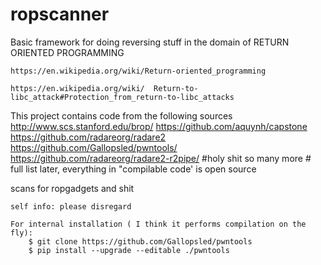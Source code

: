 # ropscanner

Basic framework for doing reversing stuff in the domain of
RETURN ORIENTED PROGRAMMING

    https://en.wikipedia.org/wiki/Return-oriented_programming

    https://en.wikipedia.org/wiki/  Return-to-libc_attack#Protection_from_return-to-libc_attacks


This project contains code from the following sources
    http://www.scs.stanford.edu/brop/
    https://github.com/aquynh/capstone
    https://github.com/radareorg/radare2
    https://github.com/Gallopsled/pwntools/
    https://github.com/radareorg/radare2-r2pipe/
    #holy shit so many more 
    # full list later, everything in "compilable code' is open source

 scans for ropgadgets and shit

    self info: please disregard

    For internal installation ( I think it performs compilation on the fly):
        $ git clone https://github.com/Gallopsled/pwntools
        $ pip install --upgrade --editable ./pwntools

